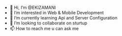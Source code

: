- 👋 Hi, I’m @EKIZAMANI
- 👀 I’m interested in Web & Mobile Development
- 🌱 I’m currently learning Api and Server Configuration
- 💞️ I’m looking to collaborate on sturtup
- 📫 How to reach me u can ask me

<!---
EKIZAMANI/EKIZAMANi is a ✨ special ✨ repository because its `README.md` (this file) appears on your GitHub profile.
You can click the Preview link to take a look at your changes.
--->
